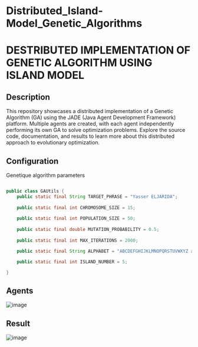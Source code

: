 # Distributed_Island-Model_Genetic_Algorithms


# DESTRIBUTED IMPLEMENTATION OF GENETIC ALGORITHM USING ISLAND MODEL
## Description

This repository showcases a distributed implementation of a Genetic Algorithm (GA) using the JADE (Java Agent Development Framework) platform. Multiple agents are created, with each agent independently performing its own GA to solve optimization problems. Explore the source code, documentation, and results to learn more about this distributed approach to evolutionary optimization.

## Configuration

Genetique algorithm parameters

```java

public class GAUtils {
    public static final String TARGET_PHRASE = "Yasser ELJARIDA";
    
    public static final int CHROMOSOME_SIZE = 15;
    
    public static final int POPULATION_SIZE = 50;
    
    public static final double MUTATION_PROBABILITY = 0.5;
    
    public static final int MAX_ITERATIONS = 2000;

    public static final String ALPHABET = "ABCDEFGHIJKLMNOPQRSTUVWXYZ abcdefghijklmnopqrstuvwxyz";

    public static final int ISLAND_NUMBER = 5;

}

```
## Agents
![image](https://github.com/YasserElj/Distributed_Island-Model_Genetic_Algorithms/assets/61060853/5aa6cc5d-9b34-4ce1-adc4-0527e9254b82)

## Result
![image](https://github.com/YasserElj/Distributed_Island-Model_Genetic_Algorithms/assets/61060853/93b342f3-81fa-4edd-a9d8-51c47fb986ec)
